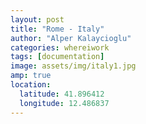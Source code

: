 ```yaml
---
layout: post
title: "Rome - Italy"
author: "Alper Kalaycioglu"
categories: whereiwork
tags: [documentation]
image: assets/img/italy1.jpg
amp: true
location:
  latitude: 41.896412
  longitude: 12.486837
---
```

